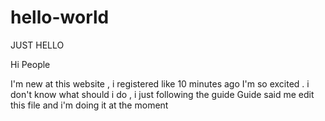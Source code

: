 # hello-world
JUST HELLO

Hi People

I'm new at this website , i registered like 10 minutes ago 
I'm so excited . i don't know what should i do , i just following the guide
Guide said me edit this file and i'm doing it at the moment
